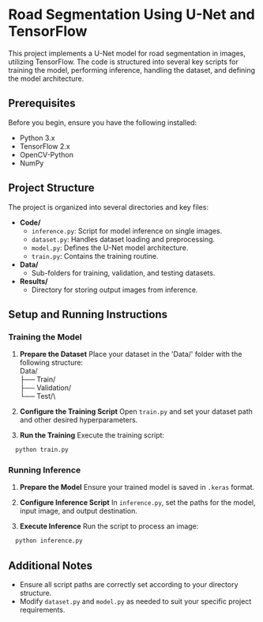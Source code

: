 # Road Segmentation Using U-Net and TensorFlow

This project implements a U-Net model for road segmentation in images, utilizing TensorFlow. The code is structured into several key scripts for training the model, performing inference, handling the dataset, and defining the model architecture.

## Prerequisites

Before you begin, ensure you have the following installed:
- Python 3.x
- TensorFlow 2.x
- OpenCV-Python
- NumPy

## Project Structure

The project is organized into several directories and key files:

- **Code/**
  - `inference.py`: Script for model inference on single images.
  - `dataset.py`: Handles dataset loading and preprocessing.
  - `model.py`: Defines the U-Net model architecture.
  - `train.py`: Contains the training routine.
- **Data/**
  - Sub-folders for training, validation, and testing datasets.
- **Results/**
  - Directory for storing output images from inference.

## Setup and Running Instructions

### Training the Model

1. **Prepare the Dataset**
   Place your dataset in the 'Data/' folder with the following structure:\
   Data/\
    ├── Train/\
    ├── Validation/\
    └── Test/\

2. **Configure the Training Script**
Open `train.py` and set your dataset path and other desired hyperparameters.

3. **Run the Training**
Execute the training script:
```python
  python train.py
```

### Running Inference

1. **Prepare the Model**
Ensure your trained model is saved in `.keras` format.

2. **Configure Inference Script**
In `inference.py`, set the paths for the model, input image, and output destination.

3. **Execute Inference**
Run the script to process an image:

```python
  python inference.py
```

## Additional Notes

- Ensure all script paths are correctly set according to your directory structure.
- Modify `dataset.py` and `model.py` as needed to suit your specific project requirements.
